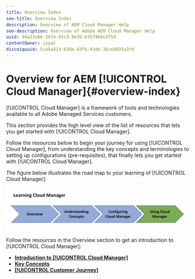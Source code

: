 ```yaml
---
title: Overview Index
seo-title: Overview Index
description: Overview of AEM Cloud Manager Help
seo-description: Overview of Adobe AEM Cloud Manager Help
uuid: d4a23a6e-347e-41c3-9e3b-b7b7469c4754
contentOwner: jsyal
discoiquuid: 5ca5a413-639e-43fb-93dd-16ce8935a3fd
---
```


# Overview for AEM [!UICONTROL Cloud Manager]{#overview-index}

[!UICONTROL Cloud Manager] is a framework of tools and technologies available to all Adobe Managed Services customers.

This section provides the high level view of the list of resources that lets you get started with [!UICONTROL Cloud Manager].

Follow the resources below to begin your journey for using [!UICONTROL Cloud Manager], from understanding the key concepts and terminologies to setting up configurations (pre-requisites), that finally lets you get started with [!UICONTROL Cloud Manager].

The figure below illustrates the road map to your learning of [!UICONTROL Cloud Manager]:

![](/help/assets/screen_shot_2018-05-04at94510pm.png)

Follow the resources in the Overview section to get an introduction to [!UICONTROL Cloud Manager]:

* **[Introduction to [!UICONTROL Cloud Manager]](introduction-to-cloud-manager.md)**
* **[Key Concepts](key-concepts.md)**
* **[[!UICONTROL Customer Journey]](customer-journey.md)**

